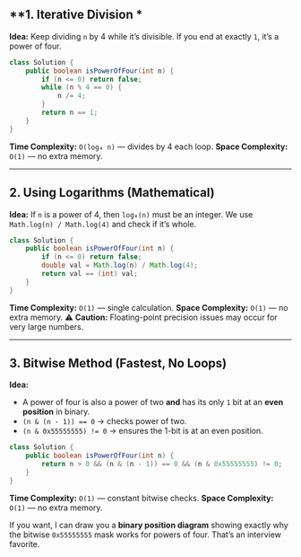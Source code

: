 
## **1. Iterative Division *

**Idea:** Keep dividing `n` by 4 while it’s divisible. If you end at exactly `1`, it’s a power of four.

```java
class Solution {
    public boolean isPowerOfFour(int n) {
        if (n <= 0) return false;
        while (n % 4 == 0) {
            n /= 4;
        }
        return n == 1;
    }
}
```

**Time Complexity:** `O(log₄ n)` — divides by 4 each loop.
**Space Complexity:** `O(1)` — no extra memory.

---

## **2. Using Logarithms (Mathematical)**

**Idea:**
If `n` is a power of 4, then `log₄(n)` must be an integer.
We use `Math.log(n) / Math.log(4)` and check if it’s whole.

```java
class Solution {
    public boolean isPowerOfFour(int n) {
        if (n <= 0) return false;
        double val = Math.log(n) / Math.log(4);
        return val == (int) val;
    }
}
```

**Time Complexity:** `O(1)` — single calculation.
**Space Complexity:** `O(1)` — no extra memory.
⚠ **Caution:** Floating-point precision issues may occur for very large numbers.

---

## **3. Bitwise Method (Fastest, No Loops)**

**Idea:**

* A power of four is also a power of two **and** has its only `1` bit at an **even position** in binary.
* `(n & (n - 1)) == 0` → checks power of two.
* `(n & 0x55555555) != 0` → ensures the 1-bit is at an even position.

```java
class Solution {
    public boolean isPowerOfFour(int n) {
        return n > 0 && (n & (n - 1)) == 0 && (n & 0x55555555) != 0;
    }
}
```

**Time Complexity:** `O(1)` — constant bitwise checks.
**Space Complexity:** `O(1)` — no extra memory.

If you want, I can draw you a **binary position diagram** showing exactly why the bitwise `0x55555555` mask works for powers of four. That’s an interview favorite.
